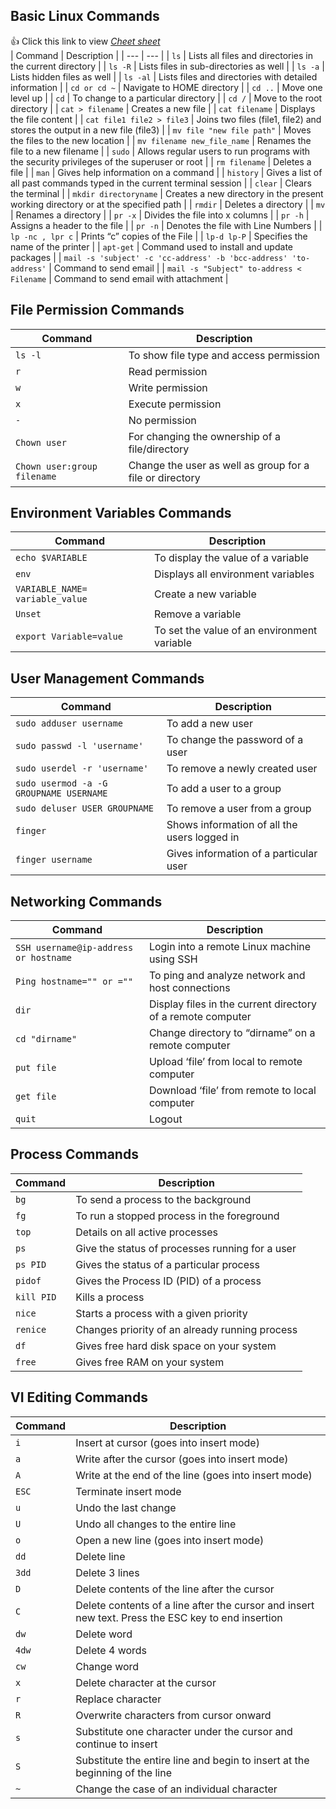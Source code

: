 
## Basic Linux Commands
:+1: Click this link to view <a href="https://github.com/venkywarriors/Generic-functions-Selenium-java/blob/master/linux-commands-cheat-sheet-pdf.pdf" title="Click here to view Cheet sheet">*Cheet sheet* </a><br>
| Command | Description |
| --- | --- |
| `ls` | Lists all files and directories in the current directory |
| `ls -R` | Lists files in sub-directories as well |
| `ls -a` | Lists hidden files as well |
| `ls -al` | Lists files and directories with detailed information |
| `cd or cd ~` | Navigate to HOME directory |
| `cd ..` | Move one level up |
| `cd` | To change to a particular directory |
| `cd /` | Move to the root directory |
| `cat > filename` | Creates a new file |
| `cat filename` | Displays the file content |
| `cat file1 file2 > file3` | Joins two files (file1, file2) and stores the output in a new file (file3) |
| `mv file "new file path"` | Moves the files to the new location |
| `mv filename new_file_name` | Renames the file to a new filename |
| `sudo` | Allows regular users to run programs with the security privileges of the superuser or root |
| `rm filename` | Deletes a file |
| `man` | Gives help information on a command |
| `history` | Gives a list of all past commands typed in the current terminal session |
| `clear` | Clears the terminal |
| `mkdir directoryname` | Creates a new directory in the present working directory or at the specified path |
| `rmdir` | Deletes a directory |
| `mv` | Renames a directory |
| `pr -x` | Divides the file into x columns |
| `pr -h` | Assigns a header to the file |
| `pr -n` | Denotes the file with Line Numbers |
| `lp -nc , lpr c` | Prints “c” copies of the File |
| `lp-d lp-P` | Specifies the name of the printer |
| `apt-get` | Command used to install and update packages |
| `mail -s 'subject' -c 'cc-address' -b 'bcc-address' 'to-address'` | Command to send email |
| `mail -s "Subject" to-address < Filename` | Command to send email with attachment |

## File Permission Commands

| Command | Description |
| --- | --- |
| `ls -l` | To show file type and access permission |
| `r` | Read permission |
| `w` | Write permission |
| `x` | Execute permission |
| `-` | No permission |
| `Chown user` | For changing the ownership of a file/directory |
| `Chown user:group filename` | Change the user as well as group for a file or directory |

## Environment Variables Commands

| Command | Description |
| --- | --- |
| `echo $VARIABLE` | To display the value of a variable |
| `env` | Displays all environment variables |
| `VARIABLE_NAME= variable_value` | Create a new variable |
| `Unset` | Remove a variable |
| `export Variable=value` | To set the value of an environment variable |

## User Management Commands

| Command | Description |
| --- | --- |
| `sudo adduser username` | To add a new user |
| `sudo passwd -l 'username'` | To change the password of a user |
| `sudo userdel -r 'username'` | To remove a newly created user |
| `sudo usermod -a -G GROUPNAME USERNAME` | To add a user to a group |
| `sudo deluser USER GROUPNAME` | To remove a user from a group |
| `finger` | Shows information of all the users logged in |
| `finger username` | Gives information of a particular user |

## Networking Commands

| Command | Description |
| --- | --- |
| `SSH username@ip-address or hostname` | Login into a remote Linux machine using SSH |
| `Ping hostname="" or =""` | To ping and analyze network and host connections |
| `dir` | Display files in the current directory of a remote computer |
| `cd "dirname"` | Change directory to “dirname” on a remote computer |
| `put file` | Upload ‘file’ from local to remote computer |
| `get file` | Download ‘file’ from remote to local computer |
| `quit` | Logout |

## Process Commands

| Command | Description |
| --- | --- |
| `bg` | To send a process to the background |
| `fg` | To run a stopped process in the foreground |
| `top` | Details on all active processes |
| `ps` | Give the status of processes running for a user |
| `ps PID` | Gives the status of a particular process |
| `pidof` | Gives the Process ID (PID) of a process |
| `kill PID` | Kills a process |
| `nice` | Starts a process with a given priority |
| `renice` | Changes priority of an already running process |
| `df` | Gives free hard disk space on your system |
| `free` | Gives free RAM on your system |

## VI Editing Commands

| Command | Description |
| --- | --- |
| `i` | Insert at cursor (goes into insert mode) |
| `a` | Write after the cursor (goes into insert mode) |
| `A` | Write at the end of the line (goes into insert mode) |
| `ESC` | Terminate insert mode |
| `u` | Undo the last change |
| `U` | Undo all changes to the entire line |
| `o` | Open a new line (goes into insert mode) |
| `dd` | Delete line |
| `3dd` | Delete 3 lines |
| `D` | Delete contents of the line after the cursor |
| `C` | Delete contents of a line after the cursor and insert new text. Press the ESC key to end insertion |
| `dw` | Delete word |
| `4dw` | Delete 4 words |
| `cw` | Change word |
| `x` | Delete character at the cursor |
| `r` | Replace character |
| `R` | Overwrite characters from cursor onward |
| `s` | Substitute one character under the cursor and continue to insert |
| `S` | Substitute the entire line and begin to insert at the beginning of the line |
| `~` | Change the case of an individual character |
